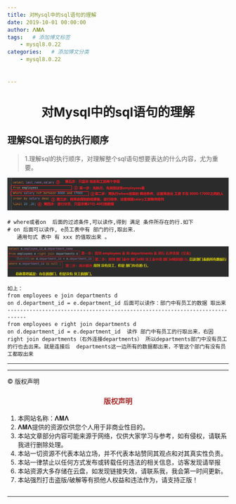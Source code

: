 ```yaml
---
title: 对Mysql中的sql语句的理解
date: 2019-10-01 00:00:00
author: 𝚲𝚳𝚲
tags:   # 添加博文标签
	- mysql8.0.22
categories:   # 添加博文分类
	- mysql8.0.22


---
```


<h1><center>对Mysql中的sql语句的理解</center></h1>





##  理解SQL语句的执行顺序

> 1.理解sql的执行顺序，对理解整个sql语句想要表达的什么内容，尤为重要。



![image-20241008225541514](https://raw.githubusercontent.com/protonlml/blogimages/master/imgs/202410082255599.png)



```mysql
# where或者on  后面的过滤条件,可以读作,得到 满足 条件所存在的行.如下
# on 后面可以读作, e员工表中有 部门的行,取出来.
   通用句式 表中 有 xxx 的值取出来 。 
```



![image-20241008231137358](https://raw.githubusercontent.com/protonlml/blogimages/master/imgs/202410082311840.png)

```mysql
如上：
from employees e join departments d 
on d.department_id = e.department_id 后面可以读作：部门中有员工的数据 取出来
----------------------------------------------------------------------------
from employees e right join departments d 
on d.department_id = e.department_id  读作 部门中有员工的行取出来，右因 right join departments（右外连接departments） 所以departments部门中没有员工的行也去出来。就是连接后  departments这一边所有的数据都出来，不管这个部门有没有员工都取出来
```







---


----

© 版权声明

<escape>

<div>
    <h3 align="center"  style="color: brown;" >版权声明</h3>
    <table>
   		<tr>
    		<ol>
				<li>本网站名称：𝚲𝚳𝚲</li>
				<li>𝚲𝚳𝚲提供的资源仅供您个人用于非商业性目的。</li>
				<li>本站文章部分内容可能来源于网络，仅供大家学习与参考，如有侵权，请联系我进行删除处理。</li>
				<li>本站一切资源不代表本站立场，并不代表本站赞同其观点和对其真实性负责。</li>
        		<li>本站一律禁止以任何方式发布或转载任何违法的相关信息，访客发现请举报</li> 
        		<li>本站资源大多存储在云盘，如发现链接失效，请联系我，我会第一时间更新。</li>
        		<li>本站强烈打击盗版/破解等有损他人权益和违法作为，请支持正版！</li>  
			</ol>
		</tr>
	</table>
</div>





</escape>

----



